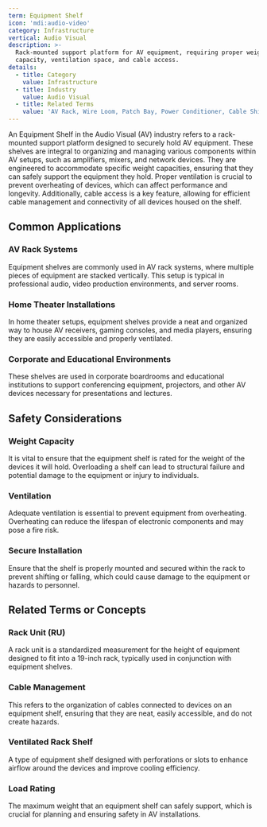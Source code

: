 ```yaml
---
term: Equipment Shelf
icon: 'mdi:audio-video'
category: Infrastructure
vertical: Audio Visual
description: >-
  Rack-mounted support platform for AV equipment, requiring proper weight
  capacity, ventilation space, and cable access.
details:
  - title: Category
    value: Infrastructure
  - title: Industry
    value: Audio Visual
  - title: Related Terms
    value: 'AV Rack, Wire Loom, Patch Bay, Power Conditioner, Cable Shield'
---
```

An Equipment Shelf in the Audio Visual (AV) industry refers to a rack-mounted support platform designed to securely hold AV equipment. These shelves are integral to organizing and managing various components within AV setups, such as amplifiers, mixers, and network devices. They are engineered to accommodate specific weight capacities, ensuring that they can safely support the equipment they hold. Proper ventilation is crucial to prevent overheating of devices, which can affect performance and longevity. Additionally, cable access is a key feature, allowing for efficient cable management and connectivity of all devices housed on the shelf.

## Common Applications

### AV Rack Systems
Equipment shelves are commonly used in AV rack systems, where multiple pieces of equipment are stacked vertically. This setup is typical in professional audio, video production environments, and server rooms.

### Home Theater Installations
In home theater setups, equipment shelves provide a neat and organized way to house AV receivers, gaming consoles, and media players, ensuring they are easily accessible and properly ventilated.

### Corporate and Educational Environments
These shelves are used in corporate boardrooms and educational institutions to support conferencing equipment, projectors, and other AV devices necessary for presentations and lectures.

## Safety Considerations

### Weight Capacity
It is vital to ensure that the equipment shelf is rated for the weight of the devices it will hold. Overloading a shelf can lead to structural failure and potential damage to the equipment or injury to individuals.

### Ventilation
Adequate ventilation is essential to prevent equipment from overheating. Overheating can reduce the lifespan of electronic components and may pose a fire risk.

### Secure Installation
Ensure that the shelf is properly mounted and secured within the rack to prevent shifting or falling, which could cause damage to the equipment or hazards to personnel.

## Related Terms or Concepts

### Rack Unit (RU)
A rack unit is a standardized measurement for the height of equipment designed to fit into a 19-inch rack, typically used in conjunction with equipment shelves.

### Cable Management
This refers to the organization of cables connected to devices on an equipment shelf, ensuring that they are neat, easily accessible, and do not create hazards.

### Ventilated Rack Shelf
A type of equipment shelf designed with perforations or slots to enhance airflow around the devices and improve cooling efficiency.

### Load Rating
The maximum weight that an equipment shelf can safely support, which is crucial for planning and ensuring safety in AV installations.
